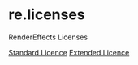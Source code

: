 re.licenses
===========

RenderEffects Licenses

[Standard Licence](https://github.com/matsilva/re.licenses/blob/master/standard-license.md)
[Extended Licence](https://github.com/matsilva/re.licenses/blob/master/extended-license.md)
